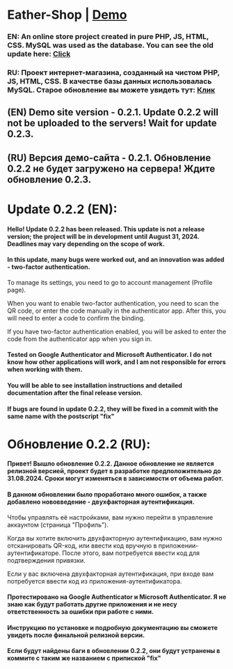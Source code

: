 # Eather-Shop | [Demo](http://185.117.152.16/index.php)
### EN: An online store project created in pure PHP, JS, HTML, CSS. MySQL was used as the database. You can see the old update here: [Click](https://github.com/LuckyDevv/Eather-Shop/blob/main/markdown/Update_0_2_1.md) 

### RU: Проект интернет-магазина, созданный на чистом PHP, JS, HTML, CSS. В качестве базы данных использовалась MySQL. Старое обновление вы можете увидеть тут: [Клик](https://github.com/LuckyDevv/Eather-Shop/blob/main/markdown/Update_0_2_1.md)

## (EN) Demo site version - 0.2.1. Update 0.2.2 will not be uploaded to the servers! Wait for update 0.2.3.
## (RU) Версия демо-сайта - 0.2.1. Обновление 0.2.2 не будет загружено на сервера! Ждите обновление 0.2.3.

# Update 0.2.2 (EN):
#### Hello! Update 0.2.2 has been released. This update is not a release version; the project will be in development until August 31, 2024. Deadlines may vary depending on the scope of work.

#### In this update, many bugs were worked out, and an innovation was added - two-factor authentication.

To manage its settings, you need to go to account management (Profile page).

When you want to enable two-factor authentication, you need to scan the QR code, or enter the code manually in the authenticator app. After this, you will need to enter a code to confirm the binding.

If you have two-factor authentication enabled, you will be asked to enter the code from the authenticator app when you sign in.

#### Tested on Google Authenticator and Microsoft Authenticator. I do not know how other applications will work, and I am not responsible for errors when working with them.

#### You will be able to see installation instructions and detailed documentation after the final release version.

#### If bugs are found in update 0.2.2, they will be fixed in a commit with the same name with the postscript "fix"

# Обновление 0.2.2 (RU):
#### Привет! Вышло обновление 0.2.2. Данное обновление не является релизной версией, проект будет в разработке предположительно до 31.08.2024. Сроки могут изменяться в зависимости от объема работ.

#### В данном обновлении было проработано много ошибок, а также добавлено нововведение - двухфакторная аутентификация.

Чтобы управлять её настройками, вам нужно перейти в управление аккаунтом (страница "Профиль").

Когда вы хотите включить двухфакторную аутентификацию, вам нужно отсканировать QR-код, или ввести код вручную в приложении-аутентификаторе. После этого, вам потребуется ввести код для подтверждения привязки.

Если у вас включена двухфакторная аутентификация, при входе вам потребуется ввести код из приложения-аутентификатора.

#### Протестировано на Google Authenticator и Microsoft Authenticator. Я не знаю как будут работать другие приложения и не несу ответственность за ошибки при работе с ними.

#### Инструкцию по установке и подробную документацию вы сможете увидеть после финальной релизной версии.

#### Если будут найдены баги в обновлении 0.2.2, они будут устранены в коммите с таким же названием с припиской "fix"
